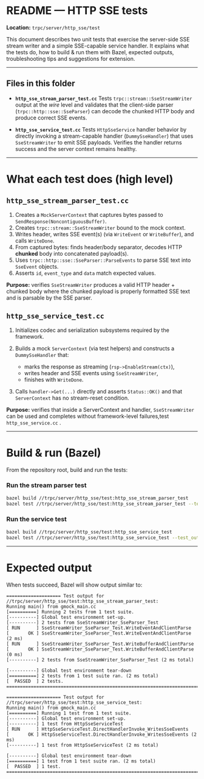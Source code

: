 # README — HTTP SSE tests 

**Location:** `trpc/server/http_sse/test`

This document describes two unit tests that exercise the server-side SSE stream writer and a simple SSE-capable service handler. It explains what the tests do, how to build & run them with Bazel, expected outputs, troubleshooting tips and suggestions for extension.

---

## Files in this folder

* **`http_sse_stream_parser_test.cc`**
  Tests `trpc::stream::SseStreamWriter` output at the *wire* level and validates that the client-side parser (`trpc::http::sse::SseParser`) can decode the chunked HTTP body and produce correct SSE events.

* **`http_sse_service_test.cc`**
  Tests `HttpSseService` handler behavior by directly invoking a stream-capable handler (`DummySseHandler`) that uses `SseStreamWriter` to emit SSE payloads. Verifies the handler returns success and the server context remains healthy.

---

# What each test does (high level)

## `http_sse_stream_parser_test.cc`

1. Creates a `MockServerContext` that captures bytes passed to `SendResponse(NoncontiguousBuffer)`.
2. Creates `trpc::stream::SseStreamWriter` bound to the mock context.
3. Writes header, writes SSE event(s) (via `WriteEvent` or `WriteBuffer`), and calls `WriteDone`.
4. From captured bytes: finds header/body separator, decodes HTTP **chunked** body into concatenated payload(s).
5. Uses `trpc::http::sse::SseParser::ParseEvents` to parse SSE text into `SseEvent` objects.
6. Asserts `id`, `event_type` and `data` match expected values.

**Purpose:** verifies `SseStreamWriter` produces a valid HTTP header + chunked body where the chunked payload is properly formatted SSE text and is parsable by the SSE parser.

## `http_sse_service_test.cc`

1. Initializes codec and serialization subsystems required by the framework.
2. Builds a mock `ServerContext` (via test helpers) and constructs a `DummySseHandler` that:

   * marks the response as streaming (`rsp->EnableStream(ctx)`),
   * writes header and SSE events using `SseStreamWriter`,
   * finishes with `WriteDone`.
3. Calls `handler->Get(...)` directly and asserts `Status::OK()` and that `ServerContext` has no stream-reset condition.

**Purpose:** verifies that inside a ServerContext and handler, `SseStreamWriter` can be used and completes without framework-level failures,test ` http_sse_service.cc` .

---

# Build & run (Bazel)

From the repository root, build and run the tests:

### Run the stream parser test

```bash
bazel build //trpc/server/http_sse/test:http_sse_stream_parser_test 
bazel test //trpc/server/http_sse/test:http_sse_stream_parser_test --test_output=all
```

### Run the service test

```bash
bazel build //trpc/server/http_sse/test:http_sse_service_test 
bazel test //trpc/server/http_sse/test:http_sse_service_test --test_output=all
```

---

# Expected output
When tests succeed, Bazel will show output similar to:

```
==================== Test output for //trpc/server/http_sse/test:http_sse_stream_parser_test:
Running main() from gmock_main.cc
[==========] Running 2 tests from 1 test suite.
[----------] Global test environment set-up.
[----------] 2 tests from SseStreamWriter_SseParser_Test
[ RUN      ] SseStreamWriter_SseParser_Test.WriteEventAndClientParse
[       OK ] SseStreamWriter_SseParser_Test.WriteEventAndClientParse (2 ms)
[ RUN      ] SseStreamWriter_SseParser_Test.WriteBufferAndClientParse
[       OK ] SseStreamWriter_SseParser_Test.WriteBufferAndClientParse (0 ms)
[----------] 2 tests from SseStreamWriter_SseParser_Test (2 ms total)

[----------] Global test environment tear-down
[==========] 2 tests from 1 test suite ran. (2 ms total)
[  PASSED  ] 2 tests.
================================================================================

==================== Test output for //trpc/server/http_sse/test:http_sse_service_test:
Running main() from gmock_main.cc
[==========] Running 1 test from 1 test suite.
[----------] Global test environment set-up.
[----------] 1 test from HttpSseServiceTest
[ RUN      ] HttpSseServiceTest.DirectHandlerInvoke_WritesSseEvents
[       OK ] HttpSseServiceTest.DirectHandlerInvoke_WritesSseEvents (2 ms)
[----------] 1 test from HttpSseServiceTest (2 ms total)

[----------] Global test environment tear-down
[==========] 1 test from 1 test suite ran. (2 ms total)
[  PASSED  ] 1 test.
================================================================================

